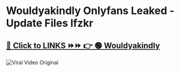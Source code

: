 
 # Wouldyakindly Onlyfans Leaked - Update Files lfzkr

## <h2><a href="https://clipsfans.com/Wouldyakindly&ref=git">🔗 Click to LINKS ⏩⏩ 👉 🟢 Wouldyakindly </a></h2>

<a href="https://clipsfans.com/Wouldyakindly&ref=git" rel="nofollow" data-target="animated-image.originalLink"><img src="https://i.ibb.co.com/xMMVF88/686577567.gif" alt="Viral Video Original" style="max-width: 100%; display: inline-block;" data-target="animated-image.originalImage"></a>

